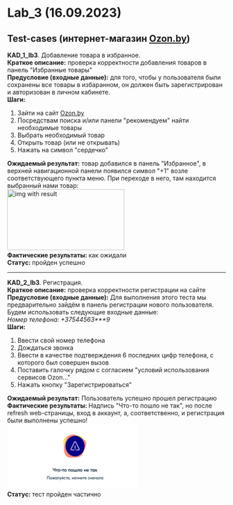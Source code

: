 # Lab_3 (16.09.2023)
## Test-cases (интернет-магазин [Ozon.by](https://ozon.by/))

<strong>KAD_1_lb3</strong>. Добавление товара в избранное.<br>
<strong>Краткое описание:</strong> проверка корректности
добавления товаров в панель "Избранные товары"<br>
<strong>Предусловие (входные данные):</strong> для того, чтобы у пользователя были сохранены
все товары в избаранном, он должен быть
зарегистрирован и авторизован в личном кабинете.<br>
<strong>Шаги:</strong><br>
1. Зайти на сайт [Ozon.by](https://ozon.by/)
2. Посредствам поиска и/или панели "рекомендуем" найти необходимые товары 
3. Выбрать необходимый товар
3. Открыть товар (или не открывать)
4. Нажать на символ "сердечко"<br>

<strong>Ожидаемый результат:</strong> товар добавился в панель "Избранное",
в верхней навигационной панели появился символ "+1"
возле соответствующего пункта меню. При переходе в него, там находится выбранный 
нами товар:<br>
<img height="140" width="270" title="img with result"  src="\Screenshot_2.png"/><br>
<strong>Фактические результаты: </strong> как ожидали<br>
<strong>Статус: </strong> пройден успешно<br>
<hr>


<strong>KAD_2_lb3</strong>. Регистрация.<br>
<strong>Краткое описание:</strong> проверка корректности
регистрации на сайте<br>
<strong>Предусловие (входные данные):</strong> Для выполнения этого теста
мы предварительно зайдём в панель регистрации нового пользователя.
Будем использовать следующие входные данные:<br>
<i>Номер телефона: +37544563***9</i><br>
<strong>Шаги:</strong><br>
1. Ввести свой номер телефона
2. Дождаться звонка
3. Ввести в качестве подтверждения 6 последних цифр телефона,
с которого был совершен вызов
3. Поставить галочку рядом с согласием "условий использования сервисов Ozon..."
4. Нажать кнопку "Зарегистрироваться"

<strong>Ожидаемый результат:</strong> Пользователь успешно прошел регистрацию<br>
<strong>Фактические результаты: </strong> Надпись "Что-то пошло не так", но после 
refresh web-страницы, вход в аккаунт, а, соответственно, и регистрация были выполнены
успешно!<br>
<img height="150" title="img with result" src="Screenshot_4.png" width="300"/><br>
<strong>Статус: </strong> тест пройден частично<br>